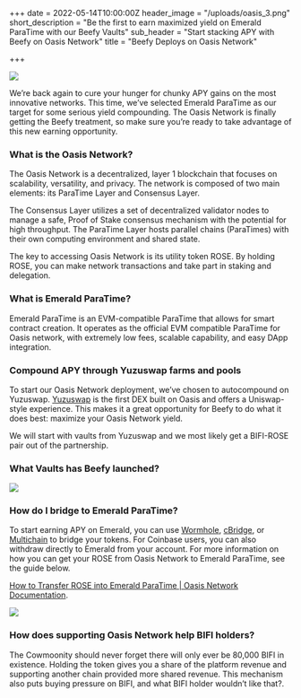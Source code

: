 +++
date = 2022-05-14T10:00:00Z
header_image = "/uploads/oasis_3.png"
short_description = "Be the first to earn maximized yield on Emerald ParaTime with our Beefy Vaults"
sub_header = "Start stacking APY with Beefy on Oasis Network"
title = "Beefy Deploys on Oasis Network"

+++

![](/uploads/oasis_3.png)

We’re back again to cure your hunger for chunky APY gains on the most innovative networks. This time, we’ve selected Emerald ParaTime as our target for some serious yield compounding. The Oasis Network is finally getting the Beefy treatment, so make sure you’re ready to take advantage of this new earning opportunity.

### What is the Oasis Network?

The Oasis Network is a decentralized, layer 1 blockchain that focuses on scalability, versatility, and privacy. The network is composed of two main elements: its ParaTime Layer and Consensus Layer.

The Consensus Layer utilizes a set of decentralized validator nodes to manage a safe, Proof of Stake consensus mechanism with the potential for high throughput. The ParaTime Layer hosts parallel chains (ParaTimes) with their own computing environment and shared state.

The key to accessing Oasis Network is its utility token ROSE. By holding ROSE, you can make network transactions and take part in staking and delegation.

### What is Emerald ParaTime?

Emerald ParaTime is an EVM-compatible ParaTime that allows for smart contract creation. It operates as the official EVM compatible ParaTime for Oasis network, with extremely low fees, scalable capability, and easy DApp integration.

### Compound APY through Yuzuswap farms and pools

To start our Oasis Network deployment, we’ve chosen to autocompound on Yuzuswap. [Yuzuswap](https://app.yuzu-swap.com/#/) is the first DEX built on Oasis and offers a Uniswap-style experience. This makes it a great opportunity for Beefy to do what it does best: maximize your Oasis Network yield.

We will start with vaults from Yuzuswap and we most likely get a BIFI-ROSE pair out of the partnership.

### What Vaults has Beefy launched?

![](/uploads/yuzu.png)

### How do I bridge to Emerald ParaTime?

To start earning APY on Emerald, you can use [Wormhole](https://wormholenetwork.com/), [cBridge](https://cbridge.celer.network/), or [Multichain](https://multichain.xyz/) to bridge your tokens. For Coinbase users, you can also withdraw directly to Emerald from your account. For more information on how you can get your ROSE from Oasis Network to Emerald ParaTime, see the guide below.

[How to Transfer ROSE into Emerald ParaTime | Oasis Network Documentation](https://docs.oasis.dev/general/manage-tokens/how-to-transfer-rose-into-emerald-paratime/#:\~:text=Under%20Emerald%20click%20on%20the,review%20and%20confirm%20the%20transaction).

![](/uploads/bridge.png)

### How does supporting Oasis Network help BIFI holders?

The Cowmoonity should never forget there will only ever be 80,000 BIFI in existence. Holding the token gives you a share of the platform revenue and supporting another chain provided more shared revenue. This mechanism also puts buying pressure on BIFI, and what BIFI holder wouldn’t like that?.